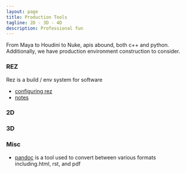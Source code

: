 ```yaml
---
layout: page
title: Production Tools
tagline: 2D - 3D - 4D
description: Professional fun
---
```


From Maya to Houdini to Nuke, apis abound, both c++ and python. Additionally, we have production environment construction to consider.

### REZ
Rez is a build / env system for software

- [configuring rez](production_tools/rez/configuring_rez.html)
- [notes](production_tools/rez/notes.html)

### 2D

### 3D

### Misc

- [pandoc](production_tools/pandoc.html) is a tool used to convert between various formats including.html, rst, and pdf
